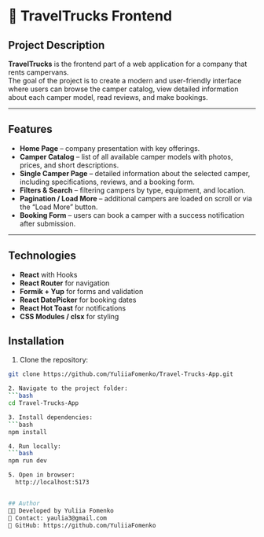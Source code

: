 # 🚐 TravelTrucks Frontend

## Project Description
**TravelTrucks** is the frontend part of a web application for a company that rents campervans.  
The goal of the project is to create a modern and user-friendly interface where users can browse the camper catalog, view detailed information about each camper model, read reviews, and make bookings.

---

## Features
- **Home Page** – company presentation with key offerings.  
- **Camper Catalog** – list of all available camper models with photos, prices, and short descriptions.  
- **Single Camper Page** – detailed information about the selected camper, including specifications, reviews, and a booking form.  
- **Filters & Search** – filtering campers by type, equipment, and location.  
- **Pagination / Load More** – additional campers are loaded on scroll or via the “Load More” button.  
- **Booking Form** – users can book a camper with a success notification after submission.   

---

## Technologies
- **React** with Hooks
- **React Router** for navigation
- **Formik + Yup** for forms and validation
- **React DatePicker** for booking dates
- **React Hot Toast** for notifications
- **CSS Modules / clsx** for styling

## Installation

1. Clone the repository:
  ```bash
  git clone https://github.com/YuliiaFomenko/Travel-Trucks-App.git

2. Navigate to the project folder:
  ```bash
  cd Travel-Trucks-App

3. Install dependencies:
  ```bash
  npm install

4. Run locally:
  ```bash
  npm run dev

5. Open in browser:
    http://localhost:5173


## Author  
👩‍💻 Developed by Yuliia Fomenko   
📧 Contact: yaulia3@gmail.com  
🔗 GitHub: https://github.com/YuliiaFomenko
